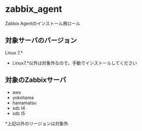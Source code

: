 # zabbix_agent

Zabbix Agentのインストール用ロール

## 対象サーバのバージョン 

Linux 7.*

* Linux7.*以外は対象外なので、手動でインストールしてください

## 対象のZabbixサーバ

* aws
* yokohama
* hamamatsu
* sdc l4 
* sdc l5 

\*上記以外のリージョンは対象外


